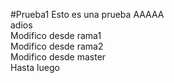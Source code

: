 #Prueba1
Esto es una prueba
AAAAA
</br>
adios
</br>
Modifico desde rama1
</br>
Modifico desde rama2
</br>
Modifico desde master
</br>
Hasta luego
